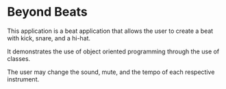 # Beyond Beats

This application is a beat application that allows the user to create a beat with kick, snare, and a hi-hat.

It demonstrates the use of object oriented programming through the use of classes.

The user may change the sound, mute, and the tempo of each respective instrument.
